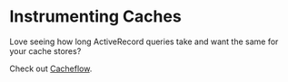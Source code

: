 # Instrumenting Caches

Love seeing how long ActiveRecord queries take and want the same for your cache stores?

Check out [Cacheflow](https://github.com/ankane/cacheflow).
